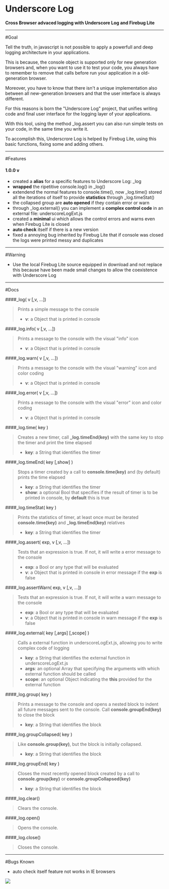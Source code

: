 Underscore Log
==============
<b>Cross Browser advaced logging with Underscore Log and Firebug Lite</b>

----------------------------------------------------------------------------

#Goal

Tell the truth, in javascript is not possible to apply a powerfull and deep logging architecture in your applications.

This is because, the console object is supported only for new generation browsers and, when you want to use it to test your code, you always have to remember to remove that calls before run your application in a old-generation browser.

Moreover, you have to know that there isn't a unique implementation also between all new-generation browsers and that the user interface is always different.

For this reasons is born the "Underscore Log" project, that unifies writing code and final user interface for the logging layer of your applications.

With this tool, using the method _log.assert you can also run simple tests on your code, in the same time you write it. 

To accomplish this, Underscrore Log is helped by Firebug Lite, using this basic functions, fixing some and adding others.

----------------------------------------------------------------------------

#Features

#### 1.0.0 v
<ul>
<li>created a <b>alias</b> for a specific features to Underscore Log: _log</li>
<li><b>wrapped</b> the ripetitive console.log() in _log()</li>
<li>extendend the normal features to console.time(), now _log.time() stored all the iterations of itself to provide <b>statistics</b> through _log.timeStat()</li>
<li>the collapsed group are <b>auto opened</b> if they contain error or warn</li>
<li>through _log.external() you can implement a <b>complex control code</b> in an external file: underscoreLogExt.js</li>
<li>created a <b>minimal</b> ui which allows the control errors and warns even when Firebug Lite is closed</li>
<li><b>auto check</b> itself if there is a new version</li>
<li>fixed a annoying bug inherited by Firebug Lite that if console was closed the logs were printed messy and duplicates</li>
</ul>

----------------------------------------------------------------------------

#Warning

<ul>
<li> Use the local Firebug Lite source equipped in download and not replace this because have been made small changes to allow the coexistence with Underscore Log</li>
</ul>

----------------------------------------------------------------------------

#Docs

####_log( v [,v, ...])
> Prints a simple message to the console
> <ul>
> <li><b>v</b>: a Object that is printed in console</li>
> </ul>

####_log.info( v [,v, ...])
> Prints a message to the console with the visual "info" icon
> <ul>
> <li><b>v</b>: a Object that is printed in console</li>
> </ul>

####_log.warn( v [,v, ...])
> Prints a message to the console with the visual "warning" icon and color coding
> <ul>
> <li><b>v</b>: a Object that is printed in console</li>
> </ul>

####_log.error( v [,v, ...])
> Prints a message to the console with the visual "error" icon and color coding
> <ul>
> <li><b>v</b>: a Object that is printed in console</li>
> </ul>

####_log.time( key )
> Creates a new timer, call <b>_log.timeEnd(key)</b> with the same key to stop the timer and print the time elapsed
> <ul>
> <li><b>key</b>: a String that identifies the timer</li>
> </ul>

####_log.timeEnd( key [,show] )
> Stops a timer created by a call to <b>console.time(key)</b> and (by default) prints the time elapsed
> <ul>
> <li><b>key</b>: a String that identifies the timer</li>
> <li><b>show</b>: a optional Bool that specifies if the result of timer is to be printed in console, by <b>default</b> this is true</li>
> </ul>

####_log.timeStat( key )
> Prints the statistics of timer, at least once must be iterated <b>console.time(key)</b> and <b>_log.timeEnd(key)</b> relatives
> <ul>
> <li><b>key</b>: a String that identifies the timer</li>
> </ul>

####_log.assert( exp, v [,v, ...])
> Tests that an expression is true. If not, it will write a error message to the console
> <ul>
> <li><b>exp</b>: a Bool or any type that will be evaluated</li>
> <li><b>v</b>: a Object that is printed in console in error message if the <b>exp</b> is false</li>
> </ul>

####_log.assertWarn( exp, v [,v, ...])
> Tests that an expression is true. If not, it will write a warn message to the console
> <ul>
> <li><b>exp</b>: a Bool or any type that will be evaluated</li>
> <li><b>v</b>: a Object that is printed in console in warn message if the <b>exp</b> is false</li>
> </ul>

####_log.external( key [,args] [,scope] )
> Calls a external function in underscoreLogExt.js, allowing you to write complex code of logging
> <ul>
> <li><b>key</b>: a String that identifies the external function in underscoreLogExt.js</li>
> <li><b>args</b>: an optional Array that specifying the arguments with which external function should be called</li>
> <li><b>scope</b>: an optional Object indicating the <b>this</b> provided for the external function</li>
> </ul>

####_log.group( key )
> Prints a message to the console and opens a nested block to indent all future messages sent to the console. Call <b>console.groupEnd(key)</b> to close the block
> <ul>
> <li><b>key</b>: a String that identifies the block</li>
> </ul>

####_log.groupCollapsed( key )
> Like <b>console.group(key)</b>, but the block is initially collapsed.
> <ul>
> <li><b>key</b>: a String that identifies the block</li>
> </ul>

####_log.groupEnd( key )
> Closes the most recently opened block created by a call to <b>console.group(key)</b> or <b>console.groupCollapsed(key)</b>
> <ul>
> <li><b>key</b>: a String that identifies the block</li>
> </ul>

####_log.clear()
> Clears the console.

####_log.open()
> Opens the console.

####_log.close()
> Closes the console.

----------------------------------------------------------------------------

#Bugs Known

<ul>
<li>auto check itself feature not works in IE browsers</li>
</ul>



<img src="http://www.talkmeabout.com/wp-content/uploads/2012/04/by-nc-sa.jpg" />